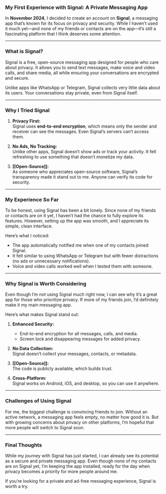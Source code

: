 ### **My First Experience with Signal: A Private Messaging App**

In **November 2024**, I decided to create an account on **Signal**, a messaging app that’s known for its focus on privacy and security. While I haven’t used it much yet—and none of my friends or contacts are on the app—it’s still a fascinating platform that I think deserves some attention.

---

### **What is Signal?**

Signal is a free, open-source messaging app designed for people who care about privacy. It allows you to send text messages, make voice and video calls, and share media, all while ensuring your conversations are encrypted and secure.

Unlike apps like WhatsApp or Telegram, Signal collects very little data about its users. Your conversations stay private, even from Signal itself.

---

### **Why I Tried Signal**

1. **Privacy First:**  
    Signal uses **end-to-end encryption**, which means only the sender and receiver can see the messages. Even Signal’s servers can’t access them.
    
2. **No Ads, No Tracking:**  
    Unlike other apps, Signal doesn’t show ads or track your activity. It felt refreshing to use something that doesn’t monetize my data.
    
3. **[[Open-Source]]:**  
    As someone who appreciates open-source software, Signal’s transparency made it stand out to me. Anyone can verify its code for security.
    

---

### **My Experience So Far**

To be honest, using Signal has been a bit lonely. Since none of my friends or contacts are on it yet, I haven’t had the chance to fully explore its features. However, setting up the app was smooth, and I appreciate its simple, clean interface.

Here’s what I noticed:

- The app automatically notified me when one of my contacts joined Signal.
- It felt similar to using WhatsApp or Telegram but with fewer distractions (no ads or unnecessary notifications).
- Voice and video calls worked well when I tested them with someone.

---

### **Why Signal is Worth Considering**

Even though I’m not using Signal much right now, I can see why it’s a great app for those who prioritize privacy. If more of my friends join, I’d definitely make it my main messaging app.

Here’s what makes Signal stand out:

1. **Enhanced Security:**
    
    - End-to-end encryption for all messages, calls, and media.
    - Screen lock and disappearing messages for added privacy.
2. **No Data Collection:**  
    Signal doesn’t collect your messages, contacts, or metadata.
    
3. **[[Open-Source]]:**  
    The code is publicly available, which builds trust.
    
4. **Cross-Platform:**  
    Signal works on Android, iOS, and desktop, so you can use it anywhere.
    

---

### **Challenges of Using Signal**

For me, the biggest challenge is convincing friends to join. Without an active network, a messaging app feels empty, no matter how good it is. But with growing concerns about privacy on other platforms, I’m hopeful that more people will switch to Signal soon.

---

### **Final Thoughts**

While my journey with Signal has just started, I can already see its potential as a secure and private messaging app. Even though none of my contacts are on Signal yet, I’m keeping the app installed, ready for the day when privacy becomes a priority for more people around me.

If you’re looking for a private and ad-free messaging experience, Signal is worth a try.